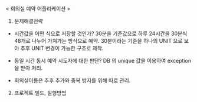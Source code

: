 < 회의실 예약 어플리케이션 >

1. 문제해결전략

 - 시간값을 어떤 식으로 저장할 것인가?
  30분을 기준값으로 하루 24시간을 30분씩 48개로 나누어 가져가는 방식으로 예약.
  30분이라는 기준을 하나의 UNIT 으로 보아 추후 UNIT 변경이 가능한 구조로 제작.
  
  - 동일 시간 동시 예약 시도자에 대한 판단?
   DB 의 unique 값을 이용하여 exception 을 받아 처리.
   
  - 회의실이름은 추후 추가와 중복 방지를 위해 따로 관리.
  
  
2. 프로젝트 빌드, 실행방법
